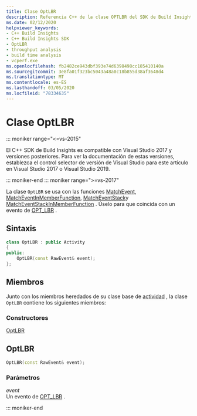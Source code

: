 ```yaml
---
title: Clase OptLBR
description: Referencia C++ de la clase OPTLBR del SDK de Build Insights.
ms.date: 02/12/2020
helpviewer_keywords:
- C++ Build Insights
- C++ Build Insights SDK
- OptLBR
- throughput analysis
- build time analysis
- vcperf.exe
ms.openlocfilehash: fb2482ce943dbf393e74d6398498cc185410140a
ms.sourcegitcommit: 3e8fa01f323bc5043a48a0c18b855d38af3648d4
ms.translationtype: MT
ms.contentlocale: es-ES
ms.lasthandoff: 03/05/2020
ms.locfileid: "78334635"
---
```

# <a name="optlbr-class"></a>Clase OptLBR

::: moniker range="<=vs-2015"

El C++ SDK de Build Insights es compatible con Visual Studio 2017 y versiones posteriores. Para ver la documentación de estas versiones, establezca el control selector de versión de Visual Studio para este artículo en Visual Studio 2017 o Visual Studio 2019.

::: moniker-end
::: moniker range=">=vs-2017"

La clase `OptLBR` se usa con las funciones [MatchEvent](../functions/match-event.md), [MatchEventInMemberFunction](../functions/match-event-in-member-function.md), [MatchEventStack](../functions/match-event-stack.md)y [MatchEventStackInMemberFunction](../functions/match-event-stack-in-member-function.md) . Úselo para que coincida con un evento de [OPT_LBR](../event-table.md#opt-lbr) .

## <a name="syntax"></a>Sintaxis

```cpp
class OptLBR : public Activity
{
public:
    OptLBR(const RawEvent& event);
};
```

## <a name="members"></a>Miembros

Junto con los miembros heredados de su clase base de [actividad](activity.md) , la clase `OptLBR` contiene los siguientes miembros:

### <a name="constructors"></a>Constructores

[OptLBR](#opt-lbr)

## <a name="opt-lbr"></a>OptLBR

```cpp
OptLBR(const RawEvent& event);
```

### <a name="parameters"></a>Parámetros

*event*\
Un evento de [OPT_LBR](../event-table.md#opt-lbr) .

::: moniker-end
